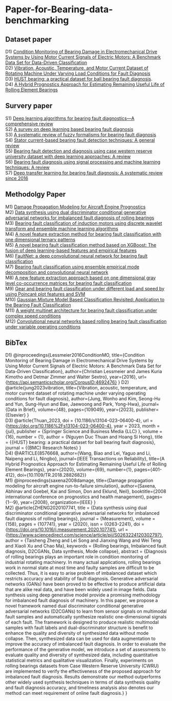 # Paper-for-Bearing-data-benchmarking

## Dataset paper
D1) [Condition Monitoring of Bearing Damage in Electromechanical Drive Systems by Using Motor Current Signals of Electric Motors: A Benchmark Data Set for Data-Driven Classification](https://www.semanticscholar.org/paper/Condition-Monitoring-of-Bearing-Damage-in-Drive-by-Lessmeier-Kimotho/79c07f2be8dd894deb572070f674e514d3dd1caa)  
D2) [Vibration, Acoustic, Temperature, and Motor Current Dataset of Rotating Machine Under Varying Load Conditions for Fault Diagnosis](https://www.sciencedirect.com/science/article/pii/S2352340923001671)  
D3) [HUST bearing: a practical dataset for ball bearing fault diagnosis](https://bmcresnotes.biomedcentral.com/articles/10.1186/s13104-023-06400-4#:~:text=Data%20description&text=This%20dataset%20contains%2099%20raw,W%2C%20and%20400%20W).  
D4) [A Hybrid Prognostics Approach for Estimating Remaining Useful Life of Rolling Element Bearings](https://ieeexplore.ieee.org/document/8576668)

## Survery paper
S1) [Deep learning algorithms for bearing fault diagnostics—A comprehensive review](https://ieeexplore.ieee.org/abstract/document/8988271/)  
S2) [A survey on deep learning based bearing fault diagnosis](https://www.sciencedirect.com/science/article/pii/S0925231218312657)  
S3) [A systematic review of fuzzy formalisms for bearing fault diagnosis](https://ieeexplore.ieee.org/abstract/document/8510832/)  
S4) [Stator current-based bearing fault detection techniques: A general review](https://ieeexplore.ieee.org/abstract/document/4393063/)  
S5) [Bearing fault detection and diagnosis using case western reserve university dataset with deep learning approaches: A review](https://ieeexplore.ieee.org/abstract/document/9078761/)  
S6) [Bearing fault diagnosis using signal processing and machine learning techniques: A review](https://iopscience.iop.org/article/10.1088/1757-899X/1259/1/012034/meta)  
S7) [Deep transfer learning for bearing fault diagnosis: A systematic review since 2016](https://ieeexplore.ieee.org/abstract/document/10042467/)  
 
## Methodolgy Paper
M1) [Damage Propagation Modeling for Aircraft Engine Prognostics](https://ntrs.nasa.gov/api/citations/20090029214/downloads/20090029214.pdf)  
M2) [Data synthesis using dual discriminator conditional generative adversarial networks for imbalanced fault diagnosis of rolling bearings](https://www.sciencedirect.com/science/article/abs/pii/S0263224120302797)   
M3) [Bearing fault classification of induction motors using discrete wavelet transform and ensemble machine learning algorithms](https://www.mdpi.com/2076-3417/10/15/5251)   
M4) [A novel feature extraction method for bearing fault classification with one dimensional ternary patterns](https://www.sciencedirect.com/science/article/pii/S0019057819304860)  
M5) [A novel bearing fault classification method based on XGBoost: The fusion of deep learning-based features and empirical features](https://ieeexplore.ieee.org/abstract/document/9284573/)  
M6) [FaultNet: a deep convolutional neural network for bearing fault classification](https://ieeexplore.ieee.org/abstract/document/9345676/)  
M7) [Bearing fault classification using ensemble empirical mode decomposition and convolutional neural network](https://www.mdpi.com/2079-9292/10/11/1248)  
M8) [A new feature extraction approach based on one dimensional gray level co-occurrence matrices for bearing fault classification](https://www.tandfonline.com/doi/abs/10.1080/0952813X.2020.1735530)  
M9) [Gear and bearing fault classification under different load and speed by using Poincaré plot features and SVM](https://link.springer.com/article/10.1007/s10845-020-01712-9)  
M10) [Gaussian Mixture Model Based Classification Revisited: Application to the Bearing Fault Classification](https://search.ebscohost.com/login.aspx?direct=true&profile=ehost&scope=site&authtype=crawler&jrnl=00392480&AN=142807177)  
M11) [A weight multinet architecture for bearing fault classification under complex speed conditions](https://ieeexplore.ieee.org/abstract/document/9205598/)  
M12) [Convolutional neural networks based rolling bearing fault classification under variable operating conditions](https://ieeexplore.ieee.org/abstract/document/9548378/)   


## BibTex
D1)
@inproceedings{Lessmeier2016ConditionMO,
  title={Condition Monitoring of Bearing Damage in Electromechanical Drive Systems by Using Motor Current Signals of Electric Motors: A Benchmark Data Set for Data-Driven Classification},
  author={Christian Lessmeier and James Kuria Kimotho and Detmar Zimmer and Walter Sextro},
  year={2016},
  url={https://api.semanticscholar.org/CorpusID:4692476}
}
D2)   
@article{jung2023vibration,
  title={Vibration, acoustic, temperature, and motor current dataset of rotating machine under varying operating conditions for fault diagnosis},
  author={Jung, Wonho and Kim, Seong-Hu and Yun, Sung-Hyun and Bae, Jaewoong and Park, Yong-Hwa},
  journal={Data in Brief},
  volume={48},
  pages={109049},
  year={2023},
  publisher={Elsevier}
}   
D3)
@article{Thuan_2023,
	doi = {10.1186/s13104-023-06400-4},
	url = {https://doi.org/10.1186%2Fs13104-023-06400-4},
	year = 2023,
	month = {jul},
	publisher = {Springer Science and Business Media {LLC}
  },
	volume = {16},
	number = {1},
	author = {Nguyen Duc Thuan and Hoang Si Hong},
	title = {{HUST} bearing: a practical dataset for ball bearing fault diagnosis},
	journal = {{BMC} Research Notes}
}   
D4)
@ARTICLE{8576668,
  author={Wang, Biao and Lei, Yaguo and Li, Naipeng and Li, Ningbo},
  journal={IEEE Transactions on Reliability}, 
  title={A Hybrid Prognostics Approach for Estimating Remaining Useful Life of Rolling Element Bearings}, 
  year={2020},
  volume={69},
  number={1},
  pages={401-412},
  doi={10.1109/TR.2018.2882682}}   
M1)
@inproceedings{saxena2008damage,
  title={Damage propagation modeling for aircraft engine run-to-failure simulation},
  author={Saxena, Abhinav and Goebel, Kai and Simon, Don and Eklund, Neil},
  booktitle={2008 international conference on prognostics and health management},
  pages={1--9},
  year={2008},
  organization={IEEE}
}   
M2)
@article{ZHENG2020107741,
title = {Data synthesis using dual discriminator conditional generative adversarial networks for imbalanced fault diagnosis of rolling bearings},
journal = {Measurement},
volume = {158},
pages = {107741},
year = {2020},
issn = {0263-2241},
doi = {https://doi.org/10.1016/j.measurement.2020.107741},
url = {https://www.sciencedirect.com/science/article/pii/S0263224120302797},
author = {Taisheng Zheng and Lei Song and Jianxing Wang and Wei Teng and Xiaoli Xu and Chao Ma},
keywords = {Rolling bearings, Imbalanced fault diagnosis, D2CGANs, Data synthesis, Mode collapse},
abstract = {Diagnosis of rolling bearings plays an important role in condition monitoring of industrial rotating machinery. In many actual applications, rolling bearings work in normal state at most time and faulty samples are difficult to be collected. Thus, it is easy to arise problem of imbalanced dataset which restricts accuracy and stability of fault diagnosis. Generative adversarial networks (GANs) have been proved to be effective to produce artificial data that are alike real data, and have been widely used in image fields. Data synthesis using deep generative model provide a promising methodology for imbalanced fault diagnosis of machinery. In this paper, we propose a novel framework named dual discriminator conditional generative adversarial networks (D2CGANs) to learn from sensor signals on multimodal fault samples and automatically synthesize realistic one-dimensional signals of each fault. The framework is designed to produce realistic multimodal samples with fault labels and dual-discriminator structure is benefit to enhance the quality and diversity of synthesized data without mode collapse. Then, synthesized data can be used for data augmentation to improve the accuracy of imbalanced fault diagnosis. In order to evaluate the performance of the generative model, we introduce a set of assessments to evaluate quality and diversity of synthesized data, including quantitative statistical metrics and qualitative visualization. Finally, experiments on rolling bearings datasets from Case Western Reserve University (CWRU) are implemented to verify the effectiveness of the proposed approach for imbalanced fault diagnosis. Results demonstrate our method outperforms other widely used synthesis techniques in terms of data synthesis quality and fault diagnosis accuracy, and timeliness analysis also denotes our method can meet requirement of online fault diagnosis.}
}   
